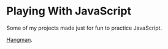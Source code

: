 # Playing With JavaScript
Some of my projects made just for fun to practice JavaScript.

[Hangman](https://github.com/apsampaio/HCODE-JavascriptTraining/tree/master/Project1).


